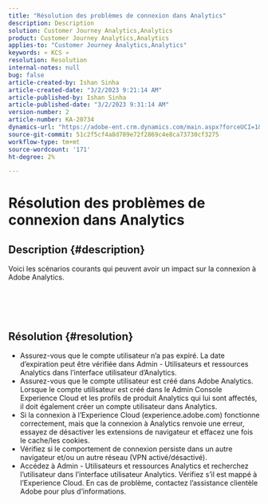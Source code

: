 ```yaml
---
title: "Résolution des problèmes de connexion dans Analytics"
description: Description
solution: Customer Journey Analytics,Analytics
product: Customer Journey Analytics,Analytics
applies-to: "Customer Journey Analytics,Analytics"
keywords: « KCS »
resolution: Resolution
internal-notes: null
bug: false
article-created-by: Ishan Sinha
article-created-date: "3/2/2023 9:21:14 AM"
article-published-by: Ishan Sinha
article-published-date: "3/2/2023 9:31:14 AM"
version-number: 2
article-number: KA-20734
dynamics-url: "https://adobe-ent.crm.dynamics.com/main.aspx?forceUCI=1&pagetype=entityrecord&etn=knowledgearticle&id=09c77c8f-dbb8-ed11-83fe-6045bd0065f9"
source-git-commit: 51c2f5cf4a8d789e72f2869c4e8ca73730cf3275
workflow-type: tm+mt
source-wordcount: '171'
ht-degree: 2%

---
```


# Résolution des problèmes de connexion dans Analytics

## Description {#description}

Voici les scénarios courants qui peuvent avoir un impact sur la connexion à Adobe Analytics.<br><br> <br><br> 

## Résolution {#resolution}


- Assurez-vous que le compte utilisateur n’a pas expiré. La date d’expiration peut être vérifiée dans Admin - Utilisateurs et ressources Analytics dans l’interface utilisateur d’Analytics.
- Assurez-vous que le compte utilisateur est créé dans Adobe Analytics. Lorsque le compte utilisateur est créé dans le Admin Console Experience Cloud et les profils de produit Analytics qui lui sont affectés, il doit également créer un compte utilisateur dans Analytics.
- Si la connexion à l’Experience Cloud (experience.adobe.com) fonctionne correctement, mais que la connexion à Analytics renvoie une erreur, essayez de désactiver les extensions de navigateur et effacez une fois le cache/les cookies.
- Vérifiez si le comportement de connexion persiste dans un autre navigateur et/ou un autre réseau (VPN activé/désactivé).
- Accédez à Admin - Utilisateurs et ressources Analytics et recherchez l’utilisateur dans l’interface utilisateur Analytics. Vérifiez s’il est mappé à l’Experience Cloud. En cas de problème, contactez l’assistance clientèle Adobe pour plus d’informations.



